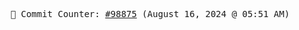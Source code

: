 <p align="center">
    <samp>
        📮 Commit Counter: <a href="https://github.com/Javascript-void0/Javascript-void0/commits/main">#98875</a> (August 16, 2024 @ 05:51 AM)
    </samp>
</p>